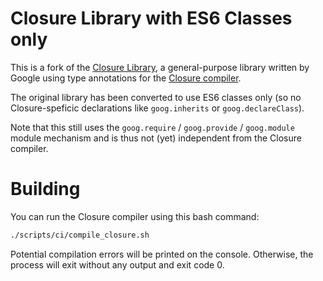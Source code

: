 # Closure Library with ES6 Classes only

This is a fork of the [Closure Library](https://github.com/google/closure-library), a general-purpose library written by Google using type annotations for the [Closure compiler](https://github.com/google/closure-compiler).

The original library has been converted to use ES6 classes only (so no Closure-speficic declarations like `goog.inherits` or `goog.declareClass`).

Note that this still uses the `goog.require` / `goog.provide` / `goog.module` module mechanism and is thus not (yet) independent from the Closure compiler.

# Building

You can run the Closure compiler using this bash command: 

``` bash
./scripts/ci/compile_closure.sh
```

Potential compilation errors will be printed on the console. Otherwise, the process  will exit without any output and exit code 0.